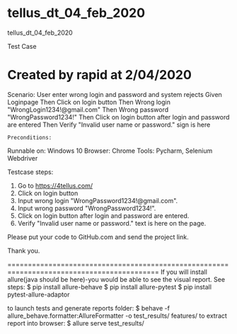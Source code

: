 # tellus_dt_04_feb_2020
tellus_dt_04_feb_2020


Test Case

# Created by rapid at 2/04/2020
  Scenario: User enter wrong login and password and system rejects
    Given Loginpage
    Then Click on login button
    Then Wrong login "WrongLogin1234!@gmail.com"
    Then Wrong password "WrongPassword1234!"
    Then Click on login button after login and password are entered
    Then Verify "Invalid user name or password." sign is here
	
	Preconditions:
Runnable on: Windows 10
Browser: Chrome
Tools: Pycharm, Selenium Webdriver

Testcase steps:
1.	Go to https://4tellus.com/
2.	Click on login button
3.	Input wrong login "WrongPassword1234!@gmail.com".
4.	Input wrong password "WrongPassword1234!".
5.	Click on login button after login and password are entered.
6.	Verify "Invalid user name or password." text is here on the page.

Please put your code to GitHub.com and send the project link.

Thank you.

===========================================================================================
If you will install allure(java should be here)-you would be able to see the visual report. 
See steps:
$ pip install allure-behave
$ pip install allure-pytest
$ pip install pytest-allure-adaptor

to launch tests and generate reports folder: 
$ behave -f allure_behave.formatter:AllureFormatter -o test_results/ features/
to extract report into browser: 
$ allure serve test_results/
